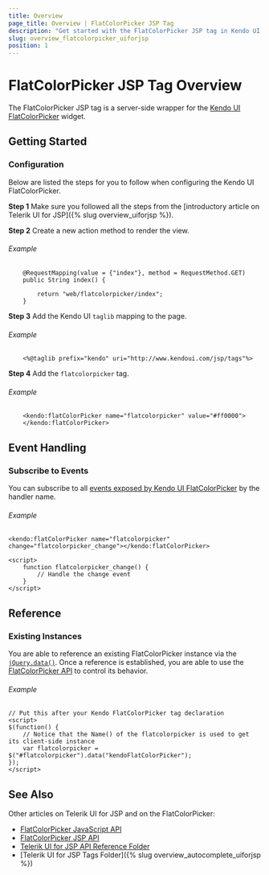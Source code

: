 ```yaml
---
title: Overview
page_title: Overview | FlatColorPicker JSP Tag
description: "Get started with the FlatColorPicker JSP tag in Kendo UI."
slug: overview_flatcolorpicker_uiforjsp
position: 1
---
```


# FlatColorPicker JSP Tag Overview

The FlatColorPicker JSP tag is a server-side wrapper for the [Kendo UI FlatColorPicker](/api/javascript/ui/flatcolorpicker) widget.

## Getting Started

### Configuration

Below are listed the steps for you to follow when configuring the Kendo UI FlatColorPicker.

**Step 1** Make sure you followed all the steps from the [introductory article on Telerik UI for JSP]({% slug overview_uiforjsp %}).

**Step 2** Create a new action method to render the view.

###### Example

        @RequestMapping(value = {"index"}, method = RequestMethod.GET)
        public String index() {

            return "web/flatcolorpicker/index";
        }

**Step 3** Add the Kendo UI `taglib` mapping to the page.

###### Example

        <%@taglib prefix="kendo" uri="http://www.kendoui.com/jsp/tags"%>

**Step 4** Add the `flatcolorpicker` tag.

###### Example

        <kendo:flatColorPicker name="flatcolorpicker" value="#ff0000">
        </kendo:flatColorPicker>

## Event Handling

### Subscribe to Events

You can subscribe to all [events exposed by Kendo UI FlatColorPicker](/api/javascript/ui/flatcolorpicker#events) by the handler name.

###### Example

    <kendo:flatColorPicker name="flatcolorpicker" change="flatcolorpicker_change"></kendo:flatColorPicker>

    <script>
        function flatcolorpicker_change() {
            // Handle the change event
        }
    </script>

## Reference

### Existing Instances

You are able to reference an existing FlatColorPicker instance via the [`jQuery.data()`](http://api.jquery.com/jQuery.data/). Once a reference is established, you are able to use the [FlatColorPicker API](/api/javascript/ui/flatcolorpicker#methods) to control its behavior.

###### Example

    // Put this after your Kendo FlatColorPicker tag declaration
    <script>
    $(function() {
        // Notice that the Name() of the flatcolorpicker is used to get its client-side instance
        var flatcolorpicker = $("#flatcolorpicker").data("kendoFlatColorPicker");
    });
    </script>

## See Also

Other articles on Telerik UI for JSP and on the FlatColorPicker:

* [FlatColorPicker JavaScript API](/api/javascript/ui/flatcolorpicker)
* [FlatColorPicker JSP API](/api/jsp/flatcolorpicker/messages)
* [Telerik UI for JSP API Reference Folder](/api/jsp/autocomplete/animation)
* [Telerik UI for JSP Tags Folder]({% slug overview_autocomplete_uiforjsp %})
